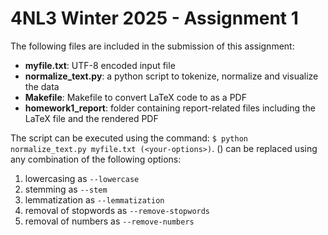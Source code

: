 <h1>4NL3 Winter 2025 - Assignment 1</h1>

The following files are included in the submission of this assignment:
- **myfile.txt**: UTF-8 encoded input file
- **normalize_text.py**: a python script to tokenize, normalize and visualize the data
- **Makefile**: Makefile to convert LaTeX code to as a PDF
- **homework1_report**: folder containing report-related files including the LaTeX file and the rendered PDF


The script can be executed using the command: `$ python normalize_text.py myfile.txt (<your-options>)`. (<your-options>) can be replaced using any combination of the following options:
1. lowercasing as `--lowercase`
2. stemming as `--stem`
3. lemmatization as `--lemmatization`
4. removal of stopwords as `--remove-stopwords`
5. removal of numbers as `--remove-numbers`